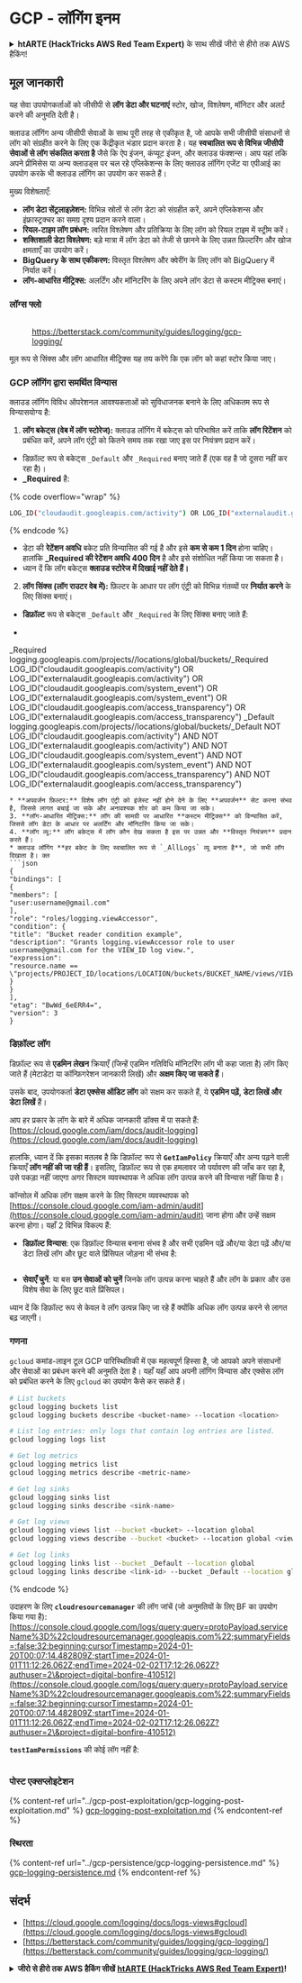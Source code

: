 # GCP - लॉगिंग इनम

<details>

<summary><strong>htARTE (HackTricks AWS Red Team Expert)</strong> के साथ सीखें जीरो से हीरो तक AWS हैकिंग!</summary>

HackTricks का समर्थन करने के अन्य तरीके:

* अगर आप चाहते हैं कि आपकी कंपनी **HackTricks में विज्ञापित हो** या **HackTricks को PDF में डाउनलोड करें** तो [**सब्सक्रिप्शन प्लान**](https://github.com/sponsors/carlospolop) देखें!
* [**आधिकारिक PEASS और HackTricks स्वैग**](https://peass.creator-spring.com) प्राप्त करें
* हमारे विशेष [**NFTs**](https://opensea.io/collection/the-peass-family) संग्रह, [**The PEASS Family**](https://opensea.io/collection/the-peass-family) खोजें
* **जुड़ें** 💬 [**डिस्कॉर्ड समूह**](https://discord.gg/hRep4RUj7f) या [**टेलीग्राम समूह**](https://t.me/peass) में या **मेरा** ट्विटर 🐦 [**@carlospolopm**](https://twitter.com/carlospolopm)** का** **पालन** करें।
* **हैकिंग ट्रिक्स साझा करें** द्वारा PRs सबमिट करके [**HackTricks**](https://github.com/carlospolop/hacktricks) और [**HackTricks Cloud**](https://github.com/carlospolop/hacktricks-cloud) github repos में।

</details>

## मूल जानकारी

यह सेवा उपयोगकर्ताओं को जीसीपी से **लॉग डेटा और घटनाएं** स्टोर, खोज, विश्लेषण, मॉनिटर और अलर्ट करने की अनुमति देती है।

क्लाउड लॉगिंग अन्य जीसीपी सेवाओं के साथ पूरी तरह से एकीकृत है, जो आपके सभी जीसीपी संसाधनों से लॉग को संग्रहीत करने के लिए एक केंद्रीकृत भंडार प्रदान करता है। यह **स्वचालित रूप से विभिन्न जीसीपी सेवाओं से लॉग संकलित करता है** जैसे कि ऐप इंजन, कंप्यूट इंजन, और क्लाउड फंक्शन्स। आप यहां तकि अपने प्रीमिसेस या अन्य क्लाउड्स पर चल रहे एप्लिकेशन्स के लिए क्लाउड लॉगिंग एजेंट या एपीआई का उपयोग करके भी क्लाउड लॉगिंग का उपयोग कर सकते हैं।

मुख्य विशेषताएँ:

* **लॉग डेटा सेंट्रलाइज़ेशन:** विभिन्न स्रोतों से लॉग डेटा को संग्रहीत करें, अपने एप्लिकेशन्स और इंफ्रास्ट्रक्चर का समग्र दृश्य प्रदान करने वाला।
* **रियल-टाइम लॉग प्रबंधन:** त्वरित विश्लेषण और प्रतिक्रिया के लिए लॉग को रियल टाइम में स्ट्रीम करें।
* **शक्तिशाली डेटा विश्लेषण:** बड़े मात्रा में लॉग डेटा को तेजी से छानने के लिए उन्नत फ़िल्टरिंग और खोज क्षमताएँ का उपयोग करें।
* **BigQuery के साथ एकीकरण:** विस्तृत विश्लेषण और क्वेरींग के लिए लॉग को BigQuery में निर्यात करें।
* **लॉग-आधारित मीट्रिक्स:** अलर्टिंग और मॉनिटरिंग के लिए अपने लॉग डेटा से कस्टम मीट्रिक्स बनाएं।

### लॉग्स फ्लो

<figure><img src="../../../.gitbook/assets/image (1).png" alt=""><figcaption><p><a href="https://betterstack.com/community/guides/logging/gcp-logging/">https://betterstack.com/community/guides/logging/gcp-logging/</a></p></figcaption></figure>

मूल रूप से सिंक्स और लॉग आधारित मीट्रिक्स यह तय करेंगे कि एक लॉग को कहां स्टोर किया जाए।

### GCP लॉगिंग द्वारा समर्थित विन्यास

क्लाउड लॉगिंग विविध ऑपरेशनल आवश्यकताओं को सुविधाजनक बनाने के लिए अधिकतम रूप से विन्यासयोग्य है:

1. **लॉग बकेट्स (वेब में लॉग स्टोरेज):** क्लाउड लॉगिंग में बकेट्स को परिभाषित करें ताकि **लॉग रिटेंशन** को प्रबंधित करें, अपने लॉग एंट्री को कितने समय तक रखा जाए इस पर नियंत्रण प्रदान करें।
* डिफ़ॉल्ट रूप से बकेट्स `_Default` और `_Required` बनाए जाते हैं (एक वह है जो दूसरा नहीं कर रहा है)।
*   **\_Required** है:

{% code overflow="wrap" %}
```bash
LOG_ID("cloudaudit.googleapis.com/activity") OR LOG_ID("externalaudit.googleapis.com/activity") OR LOG_ID("cloudaudit.googleapis.com/system_event") OR LOG_ID("externalaudit.googleapis.com/system_event") OR LOG_ID("cloudaudit.googleapis.com/access_transparency") OR LOG_ID("externalaudit.googleapis.com/access_transparency")
```
{% endcode %}
* डेटा की **रेटेंशन अवधि** बकेट प्रति विन्यासित की गई है और इसे **कम से कम 1 दिन** होना चाहिए। हालांकि **\_Required की रेटेंशन अवधि 400 दिन** है और इसे संशोधित नहीं किया जा सकता है।
* ध्यान दें कि लॉग बकेट्स **क्लाउड स्टोरेज में दिखाई नहीं देते हैं।**
2. **लॉग सिंक्स (लॉग राउटर वेब में):** फ़िल्टर के आधार पर लॉग एंट्री को विभिन्न गंतव्यों पर **निर्यात करने** के लिए सिंक्स बनाएं।
* **डिफ़ॉल्ट** रूप से बकेट्स `_Default` और `_Required` के लिए सिंक्स बनाए जाते हैं:
* ```bash
_Required  logging.googleapis.com/projects/<proj-name>/locations/global/buckets/_Required  LOG_ID("cloudaudit.googleapis.com/activity") OR LOG_ID("externalaudit.googleapis.com/activity") OR LOG_ID("cloudaudit.googleapis.com/system_event") OR LOG_ID("externalaudit.googleapis.com/system_event") OR LOG_ID("cloudaudit.googleapis.com/access_transparency") OR LOG_ID("externalaudit.googleapis.com/access_transparency")
_Default   logging.googleapis.com/projects/<proj-name>/locations/global/buckets/_Default   NOT LOG_ID("cloudaudit.googleapis.com/activity") AND NOT LOG_ID("externalaudit.googleapis.com/activity") AND NOT LOG_ID("cloudaudit.googleapis.com/system_event") AND NOT LOG_ID("externalaudit.googleapis.com/system_event") AND NOT LOG_ID("cloudaudit.googleapis.com/access_transparency") AND NOT LOG_ID("externalaudit.googleapis.com/access_transparency")
```
* **अपवर्जन फ़िल्टर:** विशेष लॉग एंट्री को इंजेस्ट नहीं होने देने के लिए **अपवर्जन** सेट करना संभव है, जिससे लागत बचाई जा सके और अनावश्यक शोर को कम किया जा सके।
3. **लॉग-आधारित मीट्रिक्स:** लॉग की सामग्री पर आधारित **कस्टम मीट्रिक्स** को विन्यासित करें, जिससे लॉग डेटा के आधार पर अलर्टिंग और मॉनिटरिंग किया जा सके।
4. **लॉग व्यू:** लॉग बकेट्स में लॉग कौन देख सकता है इस पर उन्नत और **विस्तृत नियंत्रण** प्रदान करते हैं।
* क्लाउड लॉगिंग **हर बकेट के लिए स्वचालित रूप से `_AllLogs` व्यू बनाता है**, जो सभी लॉग दिखाता है। क्ल
```json
{
"bindings": [
{
"members": [
"user:username@gmail.com"
],
"role": "roles/logging.viewAccessor",
"condition": {
"title": "Bucket reader condition example",
"description": "Grants logging.viewAccessor role to user username@gmail.com for the VIEW_ID log view.",
"expression":
"resource.name == \"projects/PROJECT_ID/locations/LOCATION/buckets/BUCKET_NAME/views/VIEW_ID\""
}
}
],
"etag": "BwWd_6eERR4=",
"version": 3
}
```
### डिफ़ॉल्ट लॉग

डिफ़ॉल्ट रूप से **एडमिन लेखन** क्रियाएँ (जिन्हें एडमिन गतिविधि मॉनिटरिंग लॉग भी कहा जाता है) लॉग किए जाते हैं (मेटाडेटा या कॉन्फ़िगरेशन जानकारी लिखें) और **अक्षम किए जा सकते हैं**।

उसके बाद, उपयोगकर्ता **डेटा एक्सेस ऑडिट लॉग** को सक्षम कर सकते हैं, ये **एडमिन पढ़ें, डेटा लिखें और डेटा लिखें** हैं।

आप हर प्रकार के लॉग के बारे में अधिक जानकारी डॉक्स में पा सकते हैं: [https://cloud.google.com/iam/docs/audit-logging](https://cloud.google.com/iam/docs/audit-logging)

हालांकि, ध्यान दें कि इसका मतलब है कि डिफ़ॉल्ट रूप से **`GetIamPolicy`** क्रियाएँ और अन्य पढ़ने वाली क्रियाएँ **लॉग नहीं की जा रही हैं**। इसलिए, डिफ़ॉल्ट रूप से एक हमलावर जो पर्यावरण की जाँच कर रहा है, उसे पकड़ा नहीं जाएगा अगर सिस्टम व्यवस्थापक ने अधिक लॉग उत्पन्न करने की विन्यास नहीं किया है।

कॉन्सोल में अधिक लॉग सक्षम करने के लिए सिस्टम व्यवस्थापक को [https://console.cloud.google.com/iam-admin/audit](https://console.cloud.google.com/iam-admin/audit) जाना होगा और उन्हें सक्षम करना होगा। यहाँ 2 विभिन्न विकल्प हैं:

* **डिफ़ॉल्ट विन्यास**: एक डिफ़ॉल्ट विन्यास बनाना संभव है और सभी एडमिन पढ़ें और/या डेटा पढ़ें और/या डेटा लिखें लॉग और छूट वाले प्रिंसिपल जोड़ना भी संभव है:

<figure><img src="../../../.gitbook/assets/image (149).png" alt=""><figcaption></figcaption></figure>

* **सेवाएँ चुनें**: या बस **उन सेवाओं को चुनें** जिनके लॉग उत्पन्न करना चाहते हैं और लॉग के प्रकार और उस विशेष सेवा के लिए छूट वाले प्रिंसिपल।

ध्यान दें कि डिफ़ॉल्ट रूप से केवल वे लॉग उत्पन्न किए जा रहे हैं क्योंकि अधिक लॉग उत्पन्न करने से लागत बढ़ जाएगी।

### गणना

`gcloud` कमांड-लाइन टूल GCP पारिस्थितिकी में एक महत्वपूर्ण हिस्सा है, जो आपको अपने संसाधनों और सेवाओं का प्रबंधन करने की अनुमति देता है। यहाँ यहाँ आप अपनी लॉगिंग विन्यास और एक्सेस लॉग को प्रबंधित करने के लिए `gcloud` का उपयोग कैसे कर सकते हैं।
```bash
# List buckets
gcloud logging buckets list
gcloud logging buckets describe <bucket-name> --location <location>

# List log entries: only logs that contain log entries are listed.
gcloud logging logs list

# Get log metrics
gcloud logging metrics list
gcloud logging metrics describe <metric-name>

# Get log sinks
gcloud logging sinks list
gcloud logging sinks describe <sink-name>

# Get log views
gcloud logging views list --bucket <bucket> --location global
gcloud logging views describe --bucket <bucket> --location global <view-id> # view-id is usually the same as the bucket name

# Get log links
gcloud logging links list --bucket _Default --location global
gcloud logging links describe <link-id> --bucket _Default --location global
```
{% endcode %}

उदाहरण के लिए **`cloudresourcemanager`** की लॉग जांचें (जो अनुमतियों के लिए BF का उपयोग किया गया है): [https://console.cloud.google.com/logs/query;query=protoPayload.serviceName%3D%22cloudresourcemanager.googleapis.com%22;summaryFields=:false:32:beginning;cursorTimestamp=2024-01-20T00:07:14.482809Z;startTime=2024-01-01T11:12:26.062Z;endTime=2024-02-02T17:12:26.062Z?authuser=2\&project=digital-bonfire-410512](https://console.cloud.google.com/logs/query;query=protoPayload.serviceName%3D%22cloudresourcemanager.googleapis.com%22;summaryFields=:false:32:beginning;cursorTimestamp=2024-01-20T00:07:14.482809Z;startTime=2024-01-01T11:12:26.062Z;endTime=2024-02-02T17:12:26.062Z?authuser=2\&project=digital-bonfire-410512)

**`testIamPermissions`** की कोई लॉग नहीं है:

<figure><img src="../../../.gitbook/assets/image.png" alt=""><figcaption></figcaption></figure>

### पोस्ट एक्सप्लोइटेशन

{% content-ref url="../gcp-post-exploitation/gcp-logging-post-exploitation.md" %}
[gcp-logging-post-exploitation.md](../gcp-post-exploitation/gcp-logging-post-exploitation.md)
{% endcontent-ref %}

### स्थिरता

{% content-ref url="../gcp-persistence/gcp-logging-persistence.md" %}
[gcp-logging-persistence.md](../gcp-persistence/gcp-logging-persistence.md)
{% endcontent-ref %}

## संदर्भ

* [https://cloud.google.com/logging/docs/logs-views#gcloud](https://cloud.google.com/logging/docs/logs-views#gcloud)
* [https://betterstack.com/community/guides/logging/gcp-logging/](https://betterstack.com/community/guides/logging/gcp-logging/)

<details>

<summary><strong>जीरो से हीरो तक AWS हैकिंग सीखें</strong> <a href="https://training.hacktricks.xyz/courses/arte"><strong>htARTE (HackTricks AWS Red Team Expert)</strong></a><strong>!</strong></summary>

HackTricks का समर्थन करने के अन्य तरीके:

* यदि आप अपनी **कंपनी का विज्ञापन HackTricks में देखना चाहते हैं** या **HackTricks को PDF में डाउनलोड करना चाहते हैं** तो [**सब्सक्रिप्शन प्लान्स देखें**](https://github.com/sponsors/carlospolop)!
* [**आधिकारिक PEASS & HackTricks स्वैग**](https://peass.creator-spring.com) प्राप्त करें
* हमारे विशेष [**NFTs**](https://opensea.io/collection/the-peass-family) कलेक्शन, [**The PEASS Family**](https://opensea.io/collection/the-peass-family) खोजें
* **जुड़ें** 💬 [**डिस्कॉर्ड समूह**](https://discord.gg/hRep4RUj7f) या [**टेलीग्राम समूह**](https://t.me/peass) और **ट्विटर** 🐦 [**@carlospolopm**](https://twitter.com/carlospolopm)** को** **फॉलो** करें।
* **हैकिंग ट्रिक्स साझा करें** [**HackTricks**](https://github.com/carlospolop/hacktricks) और [**HackTricks Cloud**](https://github.com/carlospolop/hacktricks-cloud) github repos को PRs सबमिट करके।

</details>
